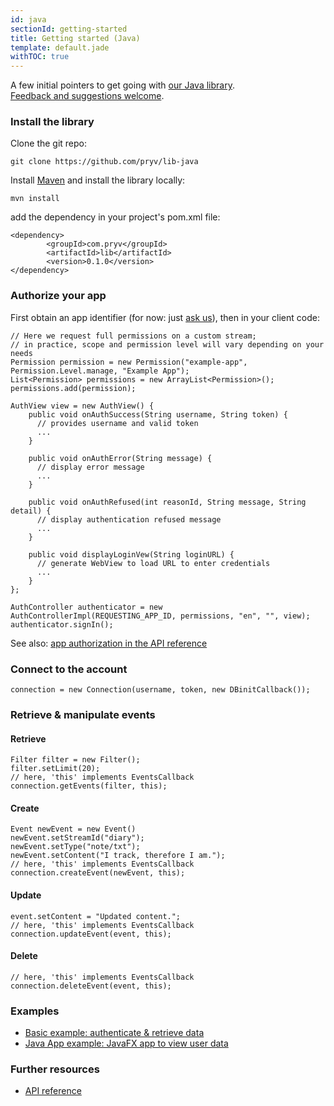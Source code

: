 ```yaml
---
id: java
sectionId: getting-started
title: Getting started (Java)
template: default.jade
withTOC: true
---
```


A few initial pointers to get going with [our Java library](https://github.com/pryv/lib-java).<br>
[Feedback and suggestions welcome](http://github.com/pryv/dev-site/issues).


### Install the library

Clone the git repo:

```
git clone https://github.com/pryv/lib-java
```
Install [Maven](http://books.sonatype.com/mvnref-book/reference/installation-sect-maven-install.html) and install the library locally:

```
mvn install
```
add the dependency in your project's pom.xml file:

```
<dependency>
        <groupId>com.pryv</groupId>
        <artifactId>lib</artifactId>
        <version>0.1.0</version>
</dependency>
```


### Authorize your app

First obtain an app identifier (for now: just [ask us](mailto:developers@pryv.com)), then in your client code:

```
// Here we request full permissions on a custom stream;
// in practice, scope and permission level will vary depending on your needs
Permission permission = new Permission("example-app", Permission.Level.manage, "Example App");
List<Permission> permissions = new ArrayList<Permission>();
permissions.add(permission);

AuthView view = new AuthView() {
	public void onAuthSuccess(String username, String token) {
      // provides username and valid token
      ...
    }
      
    public void onAuthError(String message) {
      // display error message
      ...
    }
    
    public void onAuthRefused(int reasonId, String message, String detail) {
  	  // display authentication refused message
  	  ...
    }
      
    public void displayLoginVew(String loginURL) {
      // generate WebView to load URL to enter credentials
      ...
    }
};
    
AuthController authenticator = new AuthControllerImpl(REQUESTING_APP_ID, permissions, "en", "", view);
authenticator.signIn();
```

See also: [app authorization in the API reference](/reference/#authorizing-your-app)


### Connect to the account

```
connection = new Connection(username, token, new DBinitCallback());
```


### Retrieve & manipulate events

#### Retrieve

```
Filter filter = new Filter();
filter.setLimit(20);
// here, 'this' implements EventsCallback
connection.getEvents(filter, this);
```

#### Create

```
Event newEvent = new Event()
newEvent.setStreamId("diary");
newEvent.setType("note/txt");
newEvent.setContent("I track, therefore I am.");
// here, 'this' implements EventsCallback
connection.createEvent(newEvent, this);
```

#### Update

```
event.setContent = "Updated content.";
// here, 'this' implements EventsCallback
connection.updateEvent(event, this);
```

#### Delete

```
// here, 'this' implements EventsCallback
connection.deleteEvent(event, this);
```


### Examples


- [Basic example: authenticate & retrieve data](https://github.com/pryv/lib-java/blob/master/src/test/java/com/pryv/examples/BasicExample.java)
- [Java App example: JavaFX app to view user data](https://github.com/pryv/lib-java/blob/master/examples/JavaApp/JavaApp/src/main/java/com/pryv/ExampleApp.java#L47)


### Further resources

- [API reference](/reference)
